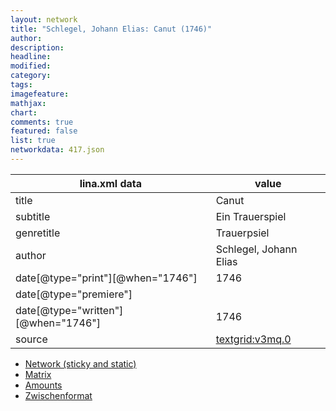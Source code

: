 ```yaml
---
layout: network
title: "Schlegel, Johann Elias: Canut (1746)"
author:
description:
headline:
modified:
category:
tags:
imagefeature: 
mathjax: 
chart: 
comments: true
featured: false
list: true
networkdata: 417.json
---
```

lina.xml data  | value
------------- | -------------
title|Canut
subtitle|Ein Trauerspiel
genretitle|Trauerpsiel
author|Schlegel, Johann Elias
date[@type="print"][@when="1746"]|1746
date[@type="premiere"]|
date[@type="written"][@when="1746"]|1746
source|[textgrid:v3mq.0](https://textgridlab.org/1.0/tgcrud-public/rest/textgrid:v3mq.0/data)



* [Network (sticky and static)](/network417)
* [Matrix](/matrix417)
* [Amounts](/amount417)
* [Zwischenformat](/lina417 )

